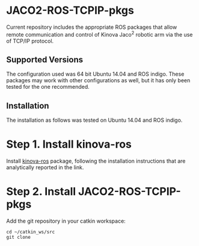 # JACO2-ROS-TCPIP-pkgs
Current repository includes the appropriate ROS packages that allow remote communication and control of Kinova Jaco<sup>2</sup> robotic arm via the use of TCP/IP protocol.

## Supported Versions
The configuration used was 64 bit Ubuntu 14.04 and ROS indigo. These packages may work with other configurations as well, but it has only been tested for the one recommended.

## Installation
The installation as follows was tested on Ubuntu 14.04 and ROS indigo.

# Step 1. Install kinova-ros
Install [kinova-ros](https://github.com/Kinovarobotics/kinova-ros#installation) package, following the installation instructions that are analytically reported in the link.

# Step 2. Install JACO2-ROS-TCPIP-pkgs
Add the git repository in your catkin workspace:
```
cd ~/catkin_ws/src
git clone 
```
